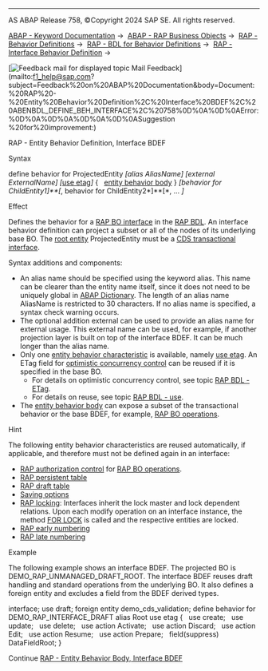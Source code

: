   

* * *

AS ABAP Release 758, ©Copyright 2024 SAP SE. All rights reserved.

[ABAP - Keyword Documentation](javascript:call_link\('abenabap.htm'\)) →  [ABAP - RAP Business Objects](javascript:call_link\('abenabap_rap.htm'\)) →  [RAP - Behavior Definitions](javascript:call_link\('abencds_bdef.htm'\)) →  [RAP - BDL for Behavior Definitions](javascript:call_link\('abenbdl.htm'\)) →  [RAP - Interface Behavior Definition](javascript:call_link\('abenbdl_rap_bo_interface.htm'\)) → 

 [![](Mail.gif?object=Mail.gif "Feedback mail for displayed topic") Mail Feedback](mailto:f1_help@sap.com?subject=Feedback%20on%20ABAP%20Documentation&body=Document:%20RAP%20-%20Entity%20Behavior%20Definition%2C%20Interface%20BDEF%2C%20ABENBDL_DEFINE_BEH_INTERFACE%2C%20758%0D%0A%0D%0AError:%0D%0A%0D%0A%0D%0A%0D%0ASuggestion
%20for%20improvement:)

RAP - Entity Behavior Definition, Interface BDEF

Syntax

define behavior for ProjectedEntity *\[*alias AliasName*\]* *\[*external ExternalName*\]*
*\[*[use etag](javascript:call_link\('abenbdl_use_projection.htm'\))*\]*
{
  [entity behavior body](javascript:call_link\('abenbdl_body_interface.htm'\))
}
*\[*behavior for ChildEntity1*\]**\[*, behavior for ChildEntity2*\]**\[*, ...
*\]*

Effect

Defines the behavior for a [RAP BO interface](javascript:call_link\('abenrap_bo_interface_glosry.htm'\) "Glossary Entry") in the [RAP BDL](javascript:call_link\('abencds_bdl_glosry.htm'\) "Glossary Entry"). An interface behavior definition can project a subset or all of the nodes of its underlying base BO. The [root entity](javascript:call_link\('abenroot_entity_glosry.htm'\) "Glossary Entry") ProjectedEntity must be a [CDS transactional interface](javascript:call_link\('abencds_projection_view_glosry.htm'\) "Glossary Entry").

Syntax additions and components:

-   An alias name should be specified using the keyword alias. This name can be clearer than the entity name itself, since it does not need to be uniquely global in [ABAP Dictionary](javascript:call_link\('abenabap_dictionary_glosry.htm'\) "Glossary Entry"). The length of an alias name AliasName is restricted to 30 characters. If no alias name is specified, a syntax check warning occurs.
-   The optional addition external can be used to provide an alias name for external usage. This external name can be used, for example, if another projection layer is built on top of the interface BDEF. It can be much longer than the alias name.
-   Only one [entity behavior characteristic](javascript:call_link\('abencds_entity_properties_glosry.htm'\) "Glossary Entry") is available, namely [use etag](javascript:call_link\('abenbdl_use_projection.htm'\)). An ETag field for [optimistic concurrency control](javascript:call_link\('abenoptimistic_conc_control_glosry.htm'\) "Glossary Entry") can be reused if it is specified in the base BO.
    -   For details on optimistic concurrency control, see topic [RAP BDL - ETag](javascript:call_link\('abenbdl_etag.htm'\)).
    -   For details on reuse, see topic [RAP BDL - use](javascript:call_link\('abenbdl_use_projection.htm'\)).
-   The [entity behavior body](javascript:call_link\('abenbdl_body_interface.htm'\)) can expose a subset of the transactional behavior or the base BDEF, for example, [RAP BO operations](javascript:call_link\('abenrap_bo_operation_glosry.htm'\) "Glossary Entry").

Hint

The following entity behavior characteristics are reused automatically, if applicable, and therefore must not be defined again in an interface:

-   [RAP authorization control](javascript:call_link\('abenrap_auth_control_glosry.htm'\) "Glossary Entry") for [RAP BO operations](javascript:call_link\('abenrap_bo_operation_glosry.htm'\) "Glossary Entry").
-   [RAP persistent table](javascript:call_link\('abenrap_persistent_table_glosry.htm'\) "Glossary Entry")
-   [RAP draft table](javascript:call_link\('abendraft_table_glosry.htm'\) "Glossary Entry")
-   [Saving options](javascript:call_link\('abenbdl_saving.htm'\))
-   [RAP locking](javascript:call_link\('abenrap_locking_glosry.htm'\) "Glossary Entry"): Interfaces inherit the lock master and lock dependent relations. Upon each modify operation on an interface instance, the method [FOR LOCK](javascript:call_link\('abaphandler_meth_lock.htm'\)) is called and the respective entities are locked.
-   [RAP early numbering](javascript:call_link\('abenrap_early_numbering_glosry.htm'\) "Glossary Entry")
-   [RAP late numbering](javascript:call_link\('abenrap_late_numbering_glosry.htm'\) "Glossary Entry")

Example

The following example shows an interface BDEF. The projected BO is DEMO\_RAP\_UNMANAGED\_DRAFT\_ROOT. The interface BDEF reuses draft handling and standard operations from the underlying BO. It also defines a foreign entity and excludes a field from the BDEF derived types.

interface;
use draft;
foreign entity demo\_cds\_validation;
define behavior for DEMO\_RAP\_INTERFACE\_DRAFT alias Root
use etag
{
  use create;
  use update;
  use delete;
  use action Activate;
  use action Discard;
  use action Edit;
  use action Resume;
  use action Prepare;
  field(suppress) DataFieldRoot;
}

Continue
[RAP - Entity Behavior Body, Interface BDEF](javascript:call_link\('abenbdl_body_interface.htm'\))